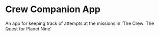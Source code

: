 # Crew Companion App

An app for keeping track of attempts at the missions in 'The Crew: The Quest for Planet Nine'
